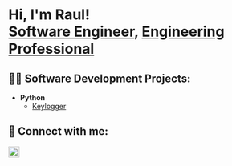 <h1>Hi, I'm Raul! <br/><a href="https://github.com/rauls026">Software Engineer</a>, <a href="https://www.linkedin.com/in/raul-sanchez-408139219/">Engineering Professional</a>

<h2>👨‍💻 Software Development Projects:</h2>
  
- <b>Python</b>
  - [Keylogger](https://github.com/rauls026/Keylogger-Project)

<h2> 🤳 Connect with me:</h2>

[<img align="left" alt="RaulSanchez | LinkedIn" width="22px" src="https://cdn.jsdelivr.net/npm/simple-icons@v3/icons/linkedin.svg" />][linkedin]



[linkedin]: https://www.linkedin.com/in/raul-sanchez-408139219/
